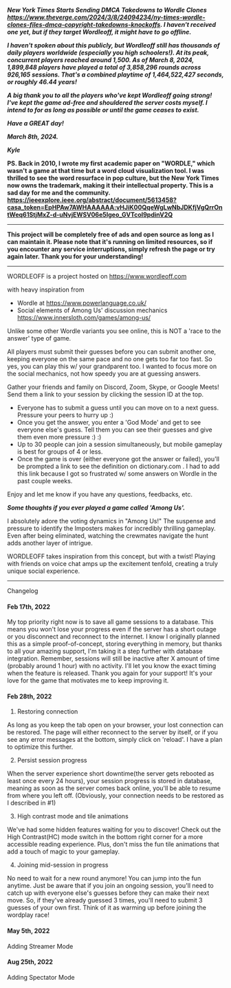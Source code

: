 ***New York Times Starts Sending DMCA Takedowns to Wordle Clones https://www.theverge.com/2024/3/8/24094234/ny-times-wordle-clones-files-dmca-copyright-takedowns-knockoffs. I haven't received one yet, but if they target Wordleoff, it might have to go offline.***

***I haven't spoken about this publicly, but Wordleoff still has thousands of daily players worldwide (especially you high schoolers!). At its peak, concurrent players reached around 1,500. As of March 8, 2024, 1,899,848 players have played a total of 3,858,296 rounds across 926,165 sessions. That's a combined playtime of 1,464,522,427 seconds, or roughly 46.44 years!***

***A big thank you to all the players who've kept Wordleoff going strong! I've kept the game ad-free and shouldered the server costs myself. I intend to for as long as possible or until the game ceases to exist.***

***Have a GREAT day!***

***March 8th, 2024.***

***Kyle***

**PS. Back in 2010, I wrote my first academic paper on "WORDLE," which wasn't a game at that time but a word cloud visualization tool. I was thrilled to see the word resurface in pop culture, but the New York Times now owns the trademark, making it their intellectual property. This is a sad day for me and the community. https://ieeexplore.ieee.org/abstract/document/5613458?casa_token=EpHPAw7AWHAAAAAA:vHJiK00QqeWgLwNbJDKfjVgQrrOntWeq61StjMxZ-d-uNvjEWSV06e5Igeo_GVTcoI9pdinV2Q**

***
**This project will be completely free of ads and open source as long as I can maintain it. Please note that it's running on limited resources, so if you encounter any service interruptions, simply refresh the page or try again later. Thank you for your understanding!**
***

WORDLEOFF is a project hosted on
https://www.wordleoff.com

with heavy inspiration from
- Wordle at https://www.powerlanguage.co.uk/
- Social elements of Among Us' discussion mechanics  https://www.innersloth.com/games/among-us/

Unlike some other Wordle variants you see online, this is NOT a 'race to the answer' type of game.

All players must submit their guesses before you can submit another one, keeping everyone on the same pace and no one gets too far too fast. So yes, you can play this w/ your grandparent too. I wanted to focus more on the social mechanics, not how speedy you are at guessing answers.

Gather your friends and family on Discord, Zoom, Skype, or Google Meets! Send them a link to your session by clicking the session ID at the top.
- Everyone has to submit a guess until you can move on to a next guess. Pressure your peers to hurry up :)
- Once you get the answer, you enter a 'God Mode' and get to see everyone else's guess. Tell them you can see their guesses and give them even more pressure :) :)
- Up to 30 people can join a session simultaneously, but mobile gameplay is best for groups of 4 or less.
- Once the game is over (either everyone got the answer or failed), you'll be prompted a link to see the definition on dictionary.com . I had to add this link because I got so frustrated w/ some answers on Wordle in the past couple weeks.

Enjoy and let me know if you have any questions, feedbacks, etc.

***Some thoughts if you ever played a game called 'Among Us'.***

I absolutely adore the voting dynamics in "Among Us!" The suspense and pressure to identify the Imposters makes for incredibly thrilling gameplay. Even after being eliminated, watching the crewmates navigate the hunt adds another layer of intrigue.

WORDLEOFF takes inspiration from this concept, but with a twist! Playing with friends on voice chat amps up the excitement tenfold, creating a truly unique social experience.


***
Changelog

#### Feb 17th, 2022
My top priority right now is to save all game sessions to a database. This means you won't lose your progress even if the server has a short outage or you disconnect and reconnect to the internet. I know I originally planned this as a simple proof-of-concept, storing everything in memory, but thanks to all your amazing support, I'm taking it a step further with database integration. Remember, sessions will still be inactive after X amount of time (probably around 1 hour) with no activity. I'll let you know the exact timing when the feature is released. Thank you again for your support! It's your love for the game that motivates me to keep improving it.

#### Feb 28th, 2022
1. Restoring connection

As long as you keep the tab open on your browser, your lost connection can be restored. The page will either reconnect to the server by itself, or if you see any error messages at the bottom, simply click on 'reload'. I have a plan to optimize this further.

2. Persist session progress

When the server experience short downtime(the server gets rebooted as least once every 24 hours), your session progress is stored in database, meaning as soon as the server comes back online, you'll be able to resume from where you left off. (Obviously, your connection needs to be restored as I described in #1)

3. High contrast mode and tile animations

We've had some hidden features waiting for you to discover! Check out the High Contrast(HC) mode switch in the bottom right corner for a more accessible reading experience. Plus, don't miss the fun tile animations that add a touch of magic to your gameplay.

4. Joining mid-session in progress

No need to wait for a new round anymore! You can jump into the fun anytime. Just be aware that if you join an ongoing session, you'll need to catch up with everyone else's guesses before they can make their next move. So, if they've already guessed 3 times, you'll need to submit 3 guesses of your own first. Think of it as warming up before joining the wordplay race!

#### May 5th, 2022

Adding Streamer Mode

#### Aug 25th, 2022

Adding Spectator Mode
